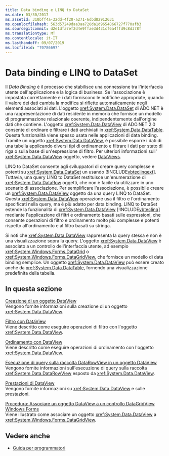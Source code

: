 ```yaml
---
title: Data binding e LINQ to DataSet
ms.date: 03/30/2017
ms.assetid: 310bff4a-32dd-4f20-a271-6dbd82912631
ms.openlocfilehash: 563d57249daa3aa720da1d9654866727f770afb3
ms.sourcegitcommit: d2e1dfa7ef2d4e9ffae3d431cf6a4ffd9c8d378f
ms.translationtype: MT
ms.contentlocale: it-IT
ms.lasthandoff: 09/07/2019
ms.locfileid: "70786697"
---
```

# <a name="data-binding-and-linq-to-dataset"></a>Data binding e LINQ to DataSet
Il *Data Binding* è il processo che stabilisce una connessione tra l'interfaccia utente dell'applicazione e la logica di business. Se l'associazione è impostata correttamente e i dati forniscono le notifiche appropriate, quando il valore dei dati cambia la modifica si riflette automaticamente negli elementi associati ai dati. L'oggetto <xref:System.Data.DataSet> di ADO.NET è una rappresentazione di dati residente in memoria che fornisce un modello di programmazione relazionale coerente, indipendentemente dall'origine dati che contiene. L'oggetto <xref:System.Data.DataView> di ADO.NET 2.0 consente di ordinare e filtrare i dati archiviati in <xref:System.Data.DataTable>. Questa funzionalità viene spesso usata nelle applicazioni di data binding. Tramite un oggetto <xref:System.Data.DataView>, è possibile esporre i dati di una tabella applicando diversi tipi di ordinamento e filtrare i dati per stato di riga o sulla base di un'espressione di filtro. Per ulteriori informazioni sull' <xref:System.Data.DataView> oggetto, vedere [DataViews](./dataset-datatable-dataview/dataviews.md).  
  
 LINQ to DataSet consente agli sviluppatori di creare query complesse e potenti su <xref:System.Data.DataSet> un usando [!INCLUDE[vbteclinqext](../../../../includes/vbteclinqext-md.md)]. Tuttavia, una query LINQ to DataSet restituisce un'enumerazione di <xref:System.Data.DataRow> oggetti, che non è facile da utilizzare in uno scenario di associazione. Per semplificare l'associazione, è possibile creare un <xref:System.Data.DataView> oggetto da una query LINQ to DataSet. Questa <xref:System.Data.DataView> operazione usa il filtro e l'ordinamento specificati nella query, ma è più adatto per data binding. LINQ to DataSet estende la funzionalità di <xref:System.Data.DataView> [!INCLUDE[vbteclinq](../../../../includes/vbteclinq-md.md)] mediante l'applicazione di filtri e ordinamento basati sulle espressioni, che consente operazioni di filtro e ordinamento molto più complesse e potenti rispetto all'ordinamento e al filtro basati su stringa.  
  
 Si noti che <xref:System.Data.DataView> rappresenta la query stessa e non è una visualizzazione sopra la query. L'oggetto <xref:System.Data.DataView> è associato a un controllo dell'interfaccia utente, ad esempio <xref:System.Windows.Forms.DataGrid> o <xref:System.Windows.Forms.DataGridView>, che fornisce un modello di data binding semplice. Un oggetto <xref:System.Data.DataView> può essere creato anche da <xref:System.Data.DataTable>, fornendo una visualizzazione predefinita della tabella.  
  
## <a name="in-this-section"></a>In questa sezione  
 [Creazione di un oggetto DataView](creating-a-dataview-object-linq-to-dataset.md)  
 Vengono fornite informazioni sulla creazione di un oggetto <xref:System.Data.DataView>.  
  
 [Filtro con DataView](filtering-with-dataview-linq-to-dataset.md)  
 Viene descritto come eseguire operazioni di filtro con l'oggetto <xref:System.Data.DataView>.  
  
 [Ordinamento con DataView](sorting-with-dataview-linq-to-dataset.md)  
 Viene descritto come eseguire operazioni di ordinamento con l'oggetto <xref:System.Data.DataView>.  
  
 [Esecuzione di query sulla raccolta DataRowView in un oggetto DataView](querying-the-datarowview-collection-in-a-dataview.md)  
 Vengono fornite informazioni sull'esecuzione di query sulla raccolta <xref:System.Data.DataRowView> esposto da <xref:System.Data.DataView>.  
  
 [Prestazioni di DataView](dataview-performance.md)  
 Vengono fornite informazioni su <xref:System.Data.DataView> e sulle prestazioni.  
  
 [Procedura: Associare un oggetto DataView a un controllo DataGridView Windows Forms](how-to-bind-a-dataview-object-to-a-winforms-datagridview-control.md)  
 Viene illustrato come associare un oggetto <xref:System.Data.DataView> a <xref:System.Windows.Forms.DataGridView>.  
  
## <a name="see-also"></a>Vedere anche

- [Guida per programmatori](programming-guide-linq-to-dataset.md)
